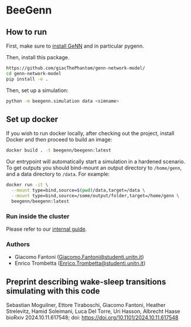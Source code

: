 # BeeGenn

## How to run

First, make sure to [install GeNN](https://genn-team.github.io/genn/documentation/4/html/d8/d99/Installation.html) and in particular pygenn.

Then, install this package.

```bash
https://github.com/giacThePhantom/genn-network-model/
cd genn-network-model
pip install -e .
```

Then, set up a simulation:

```bash
python -m beegenn.simulation data <simname>
```


## Set up docker

If you wish to run docker locally, after checking out the project, install Docker and then proceed to build an image:

```bash
docker build . -t beegenn/beegenn:latest
```

Our entrypoint will automatically start a simulation in a hardened scenario. To get outputs you should bind-mount an output directory to `/home/genn`, and a data directory to `/data`. For example:

```bash
docker run -it \
  --mount type=bind,source=$(pwd)/data,target=/data \
  --mount type=bind,source=/some/output/folder,target=/home/genn \
  beegenn/beegenn:latest
```

### Run inside the cluster 

Please refer to our [internal guide](https://github.com/giacThePhantom/genn-network-model/blob/master/cluster/README.md).

### Authors

- Giacomo Fantoni (Giacomo.Fantoni@studenti.unitn.it)
- Enrico Trombetta (Enrico.Trombetta@studenti.unitn.it)

## Preprint describing wake-sleep transitions simulating with this code

Sebastian Moguilner, Ettore Tiraboschi, Giacomo Fantoni, Heather Strelevitz, Hamid Soleimani, Luca Del Torre, Uri Hasson, Albrecht Haase bioRxiv 2024.10.11.617548; doi: https://doi.org/10.1101/2024.10.11.617548
